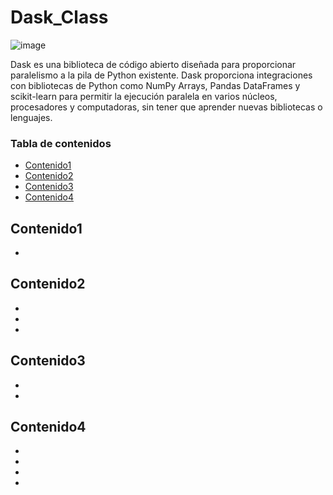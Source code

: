# Dask_Class

![image](https://seeklogo.com/images/D/dask-logo-E2158E0CA9-seeklogo.com.png)


Dask es una biblioteca de código abierto diseñada para proporcionar paralelismo a la pila de Python existente. Dask proporciona integraciones con bibliotecas de Python como NumPy Arrays, Pandas DataFrames y scikit-learn para permitir la ejecución paralela en varios núcleos, procesadores y computadoras, sin tener que aprender nuevas bibliotecas o lenguajes.

### Tabla de contenidos
* [Contenido1](#Contenido1)
* [Contenido2](#Contenido2) 
* [Contenido3](#Contenido3) 
* [Contenido4](#Contenido4) 


## Contenido1

- 

## Contenido2

-  
-
-

## Contenido3

- 
-

## Contenido4

- 
-
-
-
